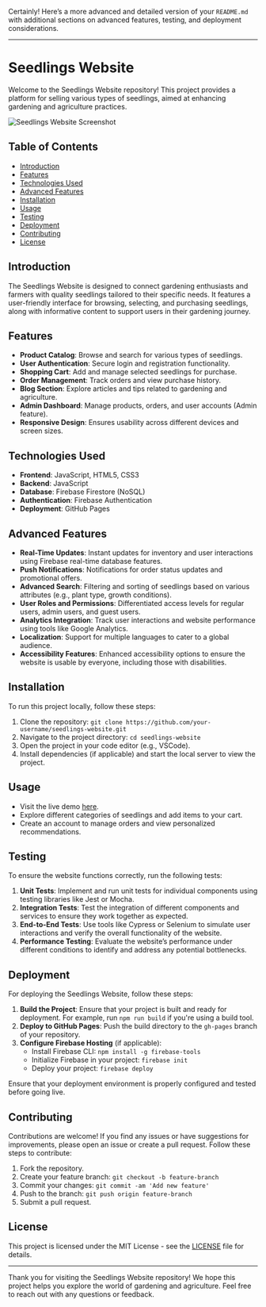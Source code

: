 Certainly! Here’s a more advanced and detailed version of your `README.md` with additional sections on advanced features, testing, and deployment considerations.

---

# Seedlings Website

Welcome to the Seedlings Website repository! This project provides a platform for selling various types of seedlings, aimed at enhancing gardening and agriculture practices.

![Seedlings Website Screenshot](seedlings-website-screenshot.png)

## Table of Contents

- [Introduction](#introduction)
- [Features](#features)
- [Technologies Used](#technologies-used)
- [Advanced Features](#advanced-features)
- [Installation](#installation)
- [Usage](#usage)
- [Testing](#testing)
- [Deployment](#deployment)
- [Contributing](#contributing)
- [License](#license)

## Introduction

The Seedlings Website is designed to connect gardening enthusiasts and farmers with quality seedlings tailored to their specific needs. It features a user-friendly interface for browsing, selecting, and purchasing seedlings, along with informative content to support users in their gardening journey.

## Features

- **Product Catalog**: Browse and search for various types of seedlings.
- **User Authentication**: Secure login and registration functionality.
- **Shopping Cart**: Add and manage selected seedlings for purchase.
- **Order Management**: Track orders and view purchase history.
- **Blog Section**: Explore articles and tips related to gardening and agriculture.
- **Admin Dashboard**: Manage products, orders, and user accounts (Admin feature).
- **Responsive Design**: Ensures usability across different devices and screen sizes.

## Technologies Used

- **Frontend**: JavaScript, HTML5, CSS3
- **Backend**: JavaScript
- **Database**: Firebase Firestore (NoSQL)
- **Authentication**: Firebase Authentication
- **Deployment**: GitHub Pages

## Advanced Features

- **Real-Time Updates**: Instant updates for inventory and user interactions using Firebase real-time database features.
- **Push Notifications**: Notifications for order status updates and promotional offers.
- **Advanced Search**: Filtering and sorting of seedlings based on various attributes (e.g., plant type, growth conditions).
- **User Roles and Permissions**: Differentiated access levels for regular users, admin users, and guest users.
- **Analytics Integration**: Track user interactions and website performance using tools like Google Analytics.
- **Localization**: Support for multiple languages to cater to a global audience.
- **Accessibility Features**: Enhanced accessibility options to ensure the website is usable by everyone, including those with disabilities.

## Installation

To run this project locally, follow these steps:

1. Clone the repository: `git clone https://github.com/your-username/seedlings-website.git`
2. Navigate to the project directory: `cd seedlings-website`
3. Open the project in your code editor (e.g., VSCode).
4. Install dependencies (if applicable) and start the local server to view the project.

## Usage

- Visit the live demo [here](https://kellykevin.github.io/seedlingsweb/).
- Explore different categories of seedlings and add items to your cart.
- Create an account to manage orders and view personalized recommendations.

## Testing

To ensure the website functions correctly, run the following tests:

1. **Unit Tests**: Implement and run unit tests for individual components using testing libraries like Jest or Mocha.
2. **Integration Tests**: Test the integration of different components and services to ensure they work together as expected.
3. **End-to-End Tests**: Use tools like Cypress or Selenium to simulate user interactions and verify the overall functionality of the website.
4. **Performance Testing**: Evaluate the website’s performance under different conditions to identify and address any potential bottlenecks.

## Deployment

For deploying the Seedlings Website, follow these steps:

1. **Build the Project**: Ensure that your project is built and ready for deployment. For example, run `npm run build` if you're using a build tool.
2. **Deploy to GitHub Pages**: Push the build directory to the `gh-pages` branch of your repository.
3. **Configure Firebase Hosting** (if applicable):
   - Install Firebase CLI: `npm install -g firebase-tools`
   - Initialize Firebase in your project: `firebase init`
   - Deploy your project: `firebase deploy`

Ensure that your deployment environment is properly configured and tested before going live.

## Contributing

Contributions are welcome! If you find any issues or have suggestions for improvements, please open an issue or create a pull request. Follow these steps to contribute:

1. Fork the repository.
2. Create your feature branch: `git checkout -b feature-branch`
3. Commit your changes: `git commit -am 'Add new feature'`
4. Push to the branch: `git push origin feature-branch`
5. Submit a pull request.

## License

This project is licensed under the MIT License - see the [LICENSE](LICENSE) file for details.

---

Thank you for visiting the Seedlings Website repository! We hope this project helps you explore the world of gardening and agriculture. Feel free to reach out with any questions or feedback.


